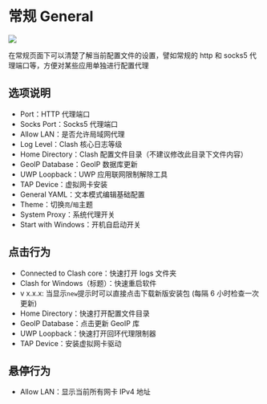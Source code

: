 # 常规 General

![](~@imgs/ui-general.png)

在常规页面下可以清楚了解当前配置文件的设置，譬如常规的 http 和 socks5 代理端口等，方便对某些应用单独进行配置代理

## 选项说明

- Port：HTTP 代理端口
- Socks Port：Socks5 代理端口
- Allow LAN：是否允许局域网代理
- Log Level：Clash 核心日志等级
- Home Directory：Clash 配置文件目录（不建议修改此目录下文件内容）
- GeoIP Database：GeoIP 数据库更新
- UWP Loopback：UWP 应用联网限制解除工具
- TAP Device：虚拟网卡安装
- General YAML：文本模式编辑基础配置
- Theme：切换`亮`/`暗`主题
- System Proxy：系统代理开关
- Start with Windows：开机自启动开关

## 点击行为

- Connected to Clash core：快速打开 logs 文件夹
- Clash for Windows（标题）：快速重启软件
- v x.x.x: 当显示`new`提示时可以直接点击下载新版安装包 (每隔 6 小时检查一次更新)
- Home Directory：快速打开配置文件目录
- GeoIP Database：点击更新 GeoIP 库
- UWP Loopback：快速打开回环代理限制器
- TAP Device：安装虚拟网卡驱动

## 悬停行为

- Allow LAN：显示当前所有网卡 IPv4 地址
